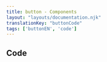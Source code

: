 ```yaml
---
title: button - Components
layout: "layouts/documentation.njk"
translationKey: "buttonCode"
tags: ['buttonEN', 'code']
---
```


## Code